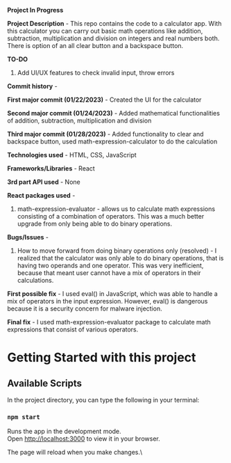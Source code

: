 **Project In Progress**

**Project Description** - This repo contains the code to a calculator app. With this calculator you can carry out basic math operations like addition, subtraction, multiplication and division on integers and real numbers both. There is option of an all clear button and a backspace button.   

**TO-DO**
1. Add UI/UX features to check invalid input, throw errors

**Commit history** - 

**First major commit (01/22/2023)** - Created the UI for the calculator

**Second major commit (01/24/2023)** - Added mathematical functionalities of addition, subtraction, multiplication and division

**Third major commit (01/28/2023)** - Added functionality to clear and backspace button, used math-expression-calculator to do the calculation 

**Technologies used** - HTML, CSS, JavaScript

**Frameworks/Libraries** - React

**3rd part API used** - None

**React packages used** - 

1. math-expression-evaluator - allows us to calculate math expressions consisting of a combination of operators. This was a much better upgrade from only being able to do binary operations. 

**Bugs/Issues** - 

1. How to move forward from doing binary operations only (resolved) - I realized that the calculator was only able to do binary operations, that is having two operands and one operator. This was very inefficient, because that meant user cannot have a mix of operators in their calculations. 

**First possible fix** - I used eval() in JavaScript, which was able to handle a mix of operators in the input expression. However, eval() is dangerous because it is a security concern for malware injection. 

**Final fix** - I used math-expression-evaluator package to calculate math expressions that consist of various operators. 


# Getting Started with this project

## Available Scripts

In the project directory, you can type the following in your terminal:

### `npm start`

Runs the app in the development mode.\
Open [http://localhost:3000](http://localhost:3000) to view it in your browser.

The page will reload when you make changes.\


